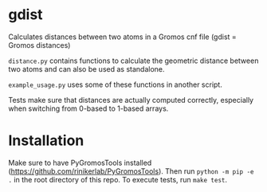 # gdist
Calculates distances between two atoms in a Gromos cnf file (gdist = Gromos distances)

`distance.py` contains functions to calculate the geometric distance between two atoms and can also be used as standalone.

`example_usage.py` uses some of these functions in another script.

Tests make sure that distances are actually computed correctly, especially when switching from 0-based to 1-based arrays.

# Installation

Make sure to have PyGromosTools installed (https://github.com/rinikerlab/PyGromosTools). Then run `python -m pip -e .` in the root directory of this repo. To execute tests, run `make test`.
